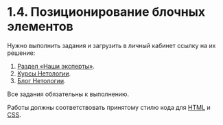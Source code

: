 # 1.4. Позиционирование блочных элементов

Нужно выполнить задания и загрузить в личный кабинет ссылку на их решение:

1. [Раздел «Наши эксперты»](./our-experts-section).
2. [Курсы Нетологии](./netology-courses).
3. [Блог Нетологии](./netology-blog).

Все задания обязательны к выполнению.

Работы должны соответствовать принятому стилю кода для [HTML](https://github.com/netology-code/codestyle/tree/master/html) и [CSS](https://github.com/netology-code/codestyle/tree/master/css).
